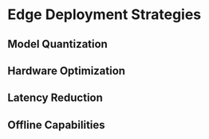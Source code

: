 # Edge Deployment Strategies

## Model Quantization
## Hardware Optimization
## Latency Reduction
## Offline Capabilities
